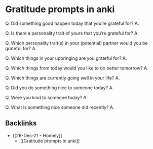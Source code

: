 # Gratitude prompts in anki
Q. Did something good happen today that you’re grateful for? 
A. 

Q. Is there a personality trait of yours that you’re grateful for?
A. 

Q. Which personality trait(s) in your (potential) partner would you be grateful for?
A. 

Q. Which things in your upbringing are you grateful for?
A. 

Q. Which things from today would you like to do better tomorrow?
A. 

Q. Which things are currently going well in your life? 
A. 

Q. Did you do something nice to someone today?
A. 

Q. Were you kind to someone today?
A. 

Q. What is something nice someone did recently?
A. 

## Backlinks
* [[28-Dec-21 - Homely]]
	* [[Gratitude prompts in anki]]

<!-- {BearID:A0B4CADB-9DE5-4F40-9D0E-D1612B9586E1-77888-0000031E690EA95A} -->
